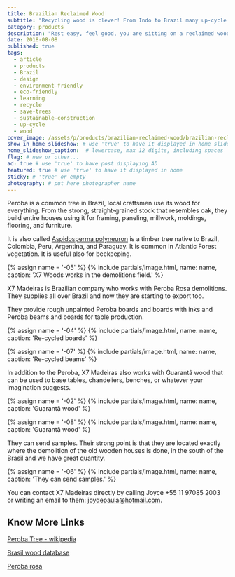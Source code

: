 ```yaml
---
title: Brazilian Reclaimed Wood
subtitle: "Recycling wood is clever! From Indo to Brazil many up-cycle old timber turning it into furniture."
category: products
description: "Rest easy, feel good, you are sitting on a reclaimed wood chair! Recently in Brazil we have seen a big boom in furniture made from reclaimed wood."
date: 2018-08-08
published: true
tags:
  - article
  - products
  - Brazil
  - design
  - environment-friendly
  - eco-friendly
  - learning
  - recycle
  - save-trees
  - sustainable-construction
  - up-cycle
  - wood
cover_image: /assets/p/products/brazilian-reclaimed-wood/brazilian-reclaimed-wood.jpg
show_in_home_slideshow: # use 'true' to have it displayed in home slideshow
home_slideshow_caption:  # lowercase, max 12 digits, including spaces
flag: # new or other...
ad: true # use 'true' to have post displaying AD
featured: true # use 'true' to have it displayed in home
sticky: # 'true' or empty
photography: # put here photographer name
---
```


Peroba is a common tree in Brazil, local craftsmen use its wood for everything. From the strong, straight-grained stock that resembles oak, they build entire houses using it for framing, paneling, millwork, moldings, flooring, and furniture.

It is also called [Aspidosperma polyneuron]((https://en.wikipedia.org/wiki/Aspidosperma_polyneuron)) is a timber tree native to Brazil, Colombia, Peru, Argentina, and Paraguay. It is common in Atlantic Forest vegetation. It is useful also for beekeeping.


{% assign name = '-05' %}
{% include partials/image.html, name: name, caption: 'X7 Woods works in the demolitions field.' %}



X7 Madeiras is Brazilian company who works with Peroba Rosa demolitions. They supplies all over Brazil and now they are starting to export too.

They provide rough unpainted Peroba boards and boards with inks and Peroba beams and boards for table production.

{% assign name = '-04' %}
{% include partials/image.html, name: name, caption: 'Re-cycled boards' %}



{% assign name = '-07' %}
{% include partials/image.html, name: name, caption: 'Re-cycled beams' %}




In addition to the Peroba, X7 Madeiras also works with Guarantã wood that can be used to base tables, chandeliers, benches, or whatever your imagination suggests.

{% assign name = '-02' %}
{% include partials/image.html, name: name, caption: 'Guarantã wood' %}



{% assign name = '-08' %}
{% include partials/image.html, name: name, caption: 'Guarantã wood' %}



They can send samples. Their strong point is that they are located exactly where the demolition of the old wooden houses is done, in the south of the Brasil and we have great quantity.

{% assign name = '-06' %}
{% include partials/image.html, name: name, caption: 'They can send samples.' %}



You can contact X7 Madeiras directly by calling Joyce +55 11 97085 2003 or writing an email to them: joydepaula@hotmail.com.


## Know More Links

[Peroba Tree -  wikipedia](https://en.wikipedia.org/wiki/Aspidosperma_polyneuron)

[Brasil wood database](https://www.wood-database.com/brazilwood/)

[Peroba rosa](https://www.wood-database.com/peroba-rosa/)
